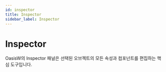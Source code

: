 ```yaml
---
id: inspector
title: Inspector
sidebar_label: Inspector
---
```


# Inspector

OasisW의 Inspector 패널은 선택된 오브젝트의 모든 속성과 컴포넌트를 편집하는 핵심 도구입니다.

